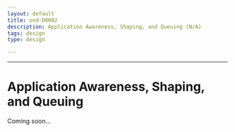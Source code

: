 ```yaml
---
layout: default
title: ond-00002
description: Application Awareness, Shaping, and Queuing (N/A)
tags: design
type: design

---
```


---


# Application Awareness, Shaping, and Queuing

Coming soon...
